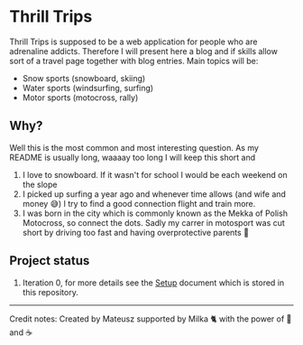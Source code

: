 # Thrill Trips

Thrill Trips is supposed to be a web application for people who are adrenaline addicts. Therefore I will present here a blog and if skills allow sort of a travel page together with blog entries. Main topics will be:

- Snow sports (snowboard, skiing)
- Water sports (windsurfing, surfing)
- Motor sports (motocross, rally)

## Why?

Well this is the most common and most interesting question. As my README is usually long, waaaay too long I will keep this short and

1. I love to snowboard. If it wasn't for school I would be each weekend on the slope
2. I picked up surfing a year ago and whenever time allows (and wife and money 😅) I try to find a good connection flight and train more.
3. I was born in the city which is commonly known as the Mekka of Polish Motocross, so connect the dots. Sadly my carrer in motosport was cut short by driving too fast and having overprotective parents 🤣

## Project status

1. Iteration 0, for more details see the [Setup](SETUP.md) document which is stored in this repository.

---

Credit notes:
Created by Mateusz supported by Milka 🐈 with the power of 🍫 and ☕
